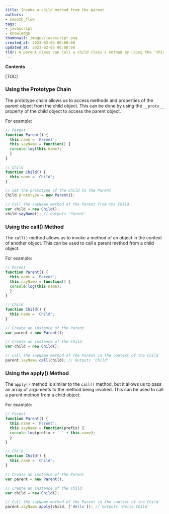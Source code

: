 ```yaml
---
title: Invoke a child method from the parent
authors:
- smooth_flow
tags:
- javascript
- knowledge
thumbnail: images/javascript.png
created_at: 2023-02-03 00:00:00
updated_at: 2023-02-03 00:00:00
tldr: A parent class can call a child class`s method by using the `this` keyword.
---
```


**Contents**

[TOC]

### Using the Prototype Chain

The prototype chain allows us to access methods and properties of the parent object from the child object. This can be done by using the `__proto__` property of the child object to access the parent object.

For example:

```javascript
// Parent
function Parent() {
  this.name = 'Parent';
  this.sayName = function() {
  console.log(this.name);
  }
}

// Child
function Child() {
  this.name = 'Child';
}

// Set the prototype of the Child to the Parent
Child.prototype = new Parent();

// Call the sayName method of the Parent from the Child
var child = new Child();
child.sayName(); // Outputs 'Parent'
```

### Using the call() Method

The `call()` method allows us to invoke a method of an object in the context of another object. This can be used to call a parent method from a child object.

For example:

```javascript
// Parent
function Parent() {
  this.name = 'Parent';
  this.sayName = function() {
  console.log(this.name);
  }
}

// Child
function Child() {
  this.name = 'Child';
}

// Create an instance of the Parent
var parent = new Parent();

// Create an instance of the Child
var child = new Child();

// Call the sayName method of the Parent in the context of the Child
parent.sayName.call(child); // Outputs 'Child'
```

### Using the apply() Method

The `apply()` method is similar to the `call()` method, but it allows us to pass an array of arguments to the method being invoked. This can be used to call a parent method from a child object.

For example:

```javascript
// Parent
function Parent() {
  this.name = 'Parent';
  this.sayName = function(prefix) {
  console.log(prefix + ' ' + this.name);
  }
}

// Child
function Child() {
  this.name = 'Child';
}

// Create an instance of the Parent
var parent = new Parent();

// Create an instance of the Child
var child = new Child();

// Call the sayName method of the Parent in the context of the Child
parent.sayName.apply(child, ['Hello']); // Outputs 'Hello Child'
```
